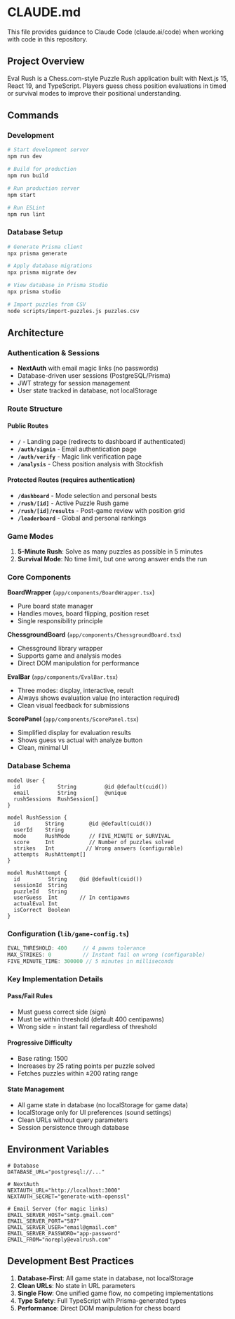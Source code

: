 # CLAUDE.md

This file provides guidance to Claude Code (claude.ai/code) when working with code in this repository.

## Project Overview

Eval Rush is a Chess.com-style Puzzle Rush application built with Next.js 15, React 19, and TypeScript. Players guess chess position evaluations in timed or survival modes to improve their positional understanding.

## Commands

### Development
```bash
# Start development server
npm run dev

# Build for production
npm run build

# Run production server
npm start

# Run ESLint
npm run lint
```

### Database Setup
```bash
# Generate Prisma client
npx prisma generate

# Apply database migrations
npx prisma migrate dev

# View database in Prisma Studio
npx prisma studio

# Import puzzles from CSV
node scripts/import-puzzles.js puzzles.csv
```

## Architecture

### Authentication & Sessions
- **NextAuth** with email magic links (no passwords)
- Database-driven user sessions (PostgreSQL/Prisma)
- JWT strategy for session management
- User state tracked in database, not localStorage

### Route Structure

#### Public Routes
- **`/`** - Landing page (redirects to dashboard if authenticated)
- **`/auth/signin`** - Email authentication page
- **`/auth/verify`** - Magic link verification page
- **`/analysis`** - Chess position analysis with Stockfish

#### Protected Routes (requires authentication)
- **`/dashboard`** - Mode selection and personal bests
- **`/rush/[id]`** - Active Puzzle Rush game
- **`/rush/[id]/results`** - Post-game review with position grid
- **`/leaderboard`** - Global and personal rankings

### Game Modes

1. **5-Minute Rush**: Solve as many puzzles as possible in 5 minutes
2. **Survival Mode**: No time limit, but one wrong answer ends the run

### Core Components

**BoardWrapper** (`app/components/BoardWrapper.tsx`)
- Pure board state manager
- Handles moves, board flipping, position reset
- Single responsibility principle

**ChessgroundBoard** (`app/components/ChessgroundBoard.tsx`)
- Chessground library wrapper
- Supports game and analysis modes
- Direct DOM manipulation for performance

**EvalBar** (`app/components/EvalBar.tsx`)
- Three modes: display, interactive, result
- Always shows evaluation value (no interaction required)
- Clean visual feedback for submissions

**ScorePanel** (`app/components/ScorePanel.tsx`)
- Simplified display for evaluation results
- Shows guess vs actual with analyze button
- Clean, minimal UI

### Database Schema

```prisma
model User {
  id            String         @id @default(cuid())
  email         String         @unique
  rushSessions  RushSession[]
}

model RushSession {
  id        String        @id @default(cuid())
  userId    String
  mode      RushMode      // FIVE_MINUTE or SURVIVAL
  score     Int           // Number of puzzles solved
  strikes   Int          // Wrong answers (configurable)
  attempts  RushAttempt[]
}

model RushAttempt {
  id         String    @id @default(cuid())
  sessionId  String
  puzzleId   String
  userGuess  Int       // In centipawns
  actualEval Int
  isCorrect  Boolean
}
```

### Configuration (`lib/game-config.ts`)

```typescript
EVAL_THRESHOLD: 400     // 4 pawns tolerance
MAX_STRIKES: 0          // Instant fail on wrong (configurable)
FIVE_MINUTE_TIME: 300000 // 5 minutes in milliseconds
```

### Key Implementation Details

#### Pass/Fail Rules
- Must guess correct side (sign)
- Must be within threshold (default 400 centipawns)
- Wrong side = instant fail regardless of threshold

#### Progressive Difficulty
- Base rating: 1500
- Increases by 25 rating points per puzzle solved
- Fetches puzzles within ±200 rating range

#### State Management
- All game state in database (no localStorage for game data)
- localStorage only for UI preferences (sound settings)
- Clean URLs without query parameters
- Session persistence through database

## Environment Variables

```env
# Database
DATABASE_URL="postgresql://..."

# NextAuth
NEXTAUTH_URL="http://localhost:3000"
NEXTAUTH_SECRET="generate-with-openssl"

# Email Server (for magic links)
EMAIL_SERVER_HOST="smtp.gmail.com"
EMAIL_SERVER_PORT="587"
EMAIL_SERVER_USER="email@gmail.com"
EMAIL_SERVER_PASSWORD="app-password"
EMAIL_FROM="noreply@evalrush.com"
```

## Development Best Practices

1. **Database-First**: All game state in database, not localStorage
2. **Clean URLs**: No state in URL parameters
3. **Single Flow**: One unified game flow, no competing implementations
4. **Type Safety**: Full TypeScript with Prisma-generated types
5. **Performance**: Direct DOM manipulation for chess board